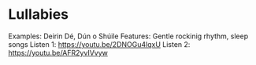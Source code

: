 # Lullabies

Examples: Deirin Dé, Dún o Shúile
Features: Gentle rockinig rhythm, sleep songs
Listen 1: https://youtu.be/2DNOGu4lqxU
Listen 2: https://youtu.be/AFR2yvIVvyw